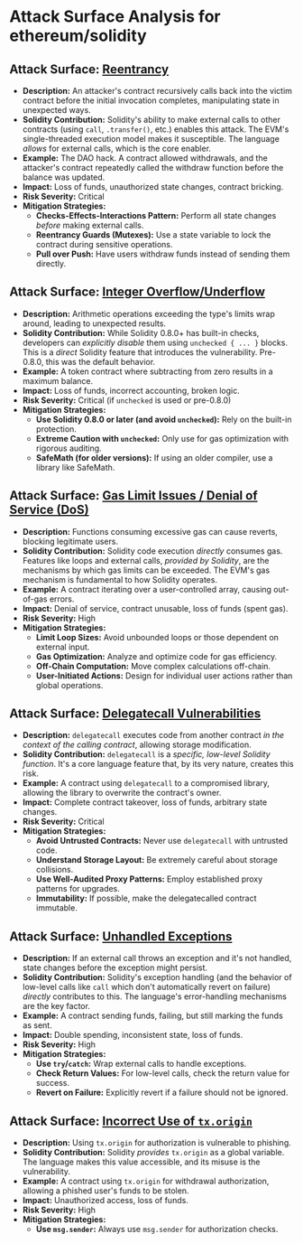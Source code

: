 # Attack Surface Analysis for ethereum/solidity

## Attack Surface: [Reentrancy](./attack_surfaces/reentrancy.md)

*   **Description:** An attacker's contract recursively calls back into the victim contract before the initial invocation completes, manipulating state in unexpected ways.
*   **Solidity Contribution:** Solidity's ability to make external calls to other contracts (using `call`, `.transfer()`, etc.) enables this attack. The EVM's single-threaded execution model makes it susceptible.  The language *allows* for external calls, which is the core enabler.
*   **Example:** The DAO hack. A contract allowed withdrawals, and the attacker's contract repeatedly called the withdraw function before the balance was updated.
*   **Impact:** Loss of funds, unauthorized state changes, contract bricking.
*   **Risk Severity:** Critical
*   **Mitigation Strategies:**
    *   **Checks-Effects-Interactions Pattern:** Perform all state changes *before* making external calls.
    *   **Reentrancy Guards (Mutexes):** Use a state variable to lock the contract during sensitive operations.
    *   **Pull over Push:** Have users withdraw funds instead of sending them directly.

## Attack Surface: [Integer Overflow/Underflow](./attack_surfaces/integer_overflowunderflow.md)

*   **Description:** Arithmetic operations exceeding the type's limits wrap around, leading to unexpected results.
*   **Solidity Contribution:**  While Solidity 0.8.0+ has built-in checks, developers can *explicitly disable* them using `unchecked { ... }` blocks.  This is a *direct* Solidity feature that introduces the vulnerability.  Pre-0.8.0, this was the default behavior.
*   **Example:** A token contract where subtracting from zero results in a maximum balance.
*   **Impact:** Loss of funds, incorrect accounting, broken logic.
*   **Risk Severity:** Critical (if `unchecked` is used or pre-0.8.0)
*   **Mitigation Strategies:**
    *   **Use Solidity 0.8.0 or later (and avoid `unchecked`):** Rely on the built-in protection.
    *   **Extreme Caution with `unchecked`:** Only use for gas optimization with rigorous auditing.
    *   **SafeMath (for older versions):** If using an older compiler, use a library like SafeMath.

## Attack Surface: [Gas Limit Issues / Denial of Service (DoS)](./attack_surfaces/gas_limit_issues__denial_of_service__dos_.md)

*   **Description:** Functions consuming excessive gas can cause reverts, blocking legitimate users.
*   **Solidity Contribution:** Solidity code execution *directly* consumes gas.  Features like loops and external calls, *provided by Solidity*, are the mechanisms by which gas limits can be exceeded. The EVM's gas mechanism is fundamental to how Solidity operates.
*   **Example:** A contract iterating over a user-controlled array, causing out-of-gas errors.
*   **Impact:** Denial of service, contract unusable, loss of funds (spent gas).
*   **Risk Severity:** High
*   **Mitigation Strategies:**
    *   **Limit Loop Sizes:** Avoid unbounded loops or those dependent on external input.
    *   **Gas Optimization:** Analyze and optimize code for gas efficiency.
    *   **Off-Chain Computation:** Move complex calculations off-chain.
    *   **User-Initiated Actions:** Design for individual user actions rather than global operations.

## Attack Surface: [Delegatecall Vulnerabilities](./attack_surfaces/delegatecall_vulnerabilities.md)

*   **Description:** `delegatecall` executes code from another contract *in the context of the calling contract*, allowing storage modification.
*   **Solidity Contribution:** `delegatecall` is a *specific, low-level Solidity function*.  It's a core language feature that, by its very nature, creates this risk.
*   **Example:** A contract using `delegatecall` to a compromised library, allowing the library to overwrite the contract's owner.
*   **Impact:** Complete contract takeover, loss of funds, arbitrary state changes.
*   **Risk Severity:** Critical
*   **Mitigation Strategies:**
    *   **Avoid Untrusted Contracts:** Never use `delegatecall` with untrusted code.
    *   **Understand Storage Layout:** Be extremely careful about storage collisions.
    *   **Use Well-Audited Proxy Patterns:** Employ established proxy patterns for upgrades.
    *   **Immutability:** If possible, make the delegatecalled contract immutable.

## Attack Surface: [Unhandled Exceptions](./attack_surfaces/unhandled_exceptions.md)

*   **Description:** If an external call throws an exception and it's not handled, state changes before the exception might persist.
*   **Solidity Contribution:** Solidity's exception handling (and the behavior of low-level calls like `call` which don't automatically revert on failure) *directly* contributes to this. The language's error-handling mechanisms are the key factor.
*   **Example:** A contract sending funds, failing, but still marking the funds as sent.
*   **Impact:** Double spending, inconsistent state, loss of funds.
*   **Risk Severity:** High
*   **Mitigation Strategies:**
    *   **Use `try`/`catch`:** Wrap external calls to handle exceptions.
    *   **Check Return Values:** For low-level calls, check the return value for success.
    *   **Revert on Failure:** Explicitly revert if a failure should not be ignored.

## Attack Surface: [Incorrect Use of `tx.origin`](./attack_surfaces/incorrect_use_of__tx_origin_.md)

*   **Description:** Using `tx.origin` for authorization is vulnerable to phishing.
*   **Solidity Contribution:** Solidity *provides* `tx.origin` as a global variable. The language makes this value accessible, and its misuse is the vulnerability.
*   **Example:** A contract using `tx.origin` for withdrawal authorization, allowing a phished user's funds to be stolen.
*   **Impact:** Unauthorized access, loss of funds.
*   **Risk Severity:** High
*   **Mitigation Strategies:**
    *   **Use `msg.sender`:** Always use `msg.sender` for authorization checks.

